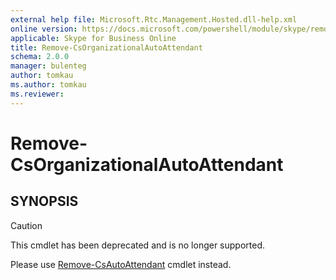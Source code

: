 ```yaml
---
external help file: Microsoft.Rtc.Management.Hosted.dll-help.xml
online version: https://docs.microsoft.com/powershell/module/skype/remove-csorganizationalautoattendant
applicable: Skype for Business Online
title: Remove-CsOrganizationalAutoAttendant
schema: 2.0.0
manager: bulenteg
author: tomkau
ms.author: tomkau
ms.reviewer:
---
```


# Remove-CsOrganizationalAutoAttendant

## SYNOPSIS
> [!CAUTION]
> This cmdlet has been deprecated and is no longer supported.
> 
> Please use [Remove-CsAutoAttendant](Remove-CsAutoAttendant.md) cmdlet instead.
